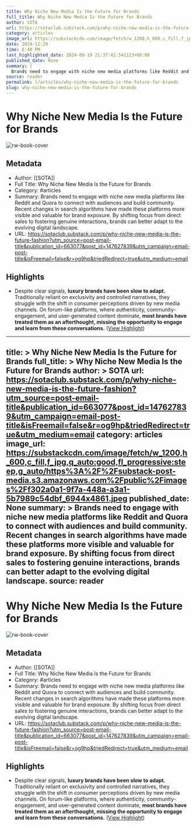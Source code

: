 ```yaml
---
title: Why Niche New Media Is the Future for Brands
full_title: Why Niche New Media Is the Future for Brands
author: SOTA
url: https://sotaclub.substack.com/p/why-niche-new-media-is-the-future-fashion?utm_source=post-email-title&publication_id=663077&post_id=147627839&utm_campaign=email-post-title&isFreemail=false&r=og9hp&triedRedirect=true&utm_medium=email
category: articles
image_url: https://substackcdn.com/image/fetch/w_1200,h_600,c_fill,f_jpg,q_auto:good,fl_progressive:steep,g_auto/https%3A%2F%2Fsubstack-post-media.s3.amazonaws.com%2Fpublic%2Fimages%2Ff302a0a1-9f7a-448a-a3a1-5b7989c54dbf_6944x4861.jpeg
date: 2024-12-29
time: 6:40 PM
last_highlighted_date: 2024-08-19 21:37:42.541123+00:00
published_date: None
summary: |
  Brands need to engage with niche new media platforms like Reddit and Quora to connect with audiences and build community. Recent changes in search algorithms have made these platforms more visible and valuable for brand exposure. By shifting focus from direct sales to fostering genuine interactions, brands can better adapt to the evolving digital landscape.
source: reader
permalink: l/articles/why-niche-new-media-is-the-future-for-brands
slug: why-niche-new-media-is-the-future-for-brands
---
```

# Why Niche New Media Is the Future for Brands

![rw-book-cover](https://substackcdn.com/image/fetch/w_1200,h_600,c_fill,f_jpg,q_auto:good,fl_progressive:steep,g_auto/https%3A%2F%2Fsubstack-post-media.s3.amazonaws.com%2Fpublic%2Fimages%2Ff302a0a1-9f7a-448a-a3a1-5b7989c54dbf_6944x4861.jpeg)

## Metadata
- Author: [[SOTA]]
- Full Title: Why Niche New Media Is the Future for Brands
- Category: #articles
- Summary: Brands need to engage with niche new media platforms like Reddit and Quora to connect with audiences and build community. Recent changes in search algorithms have made these platforms more visible and valuable for brand exposure. By shifting focus from direct sales to fostering genuine interactions, brands can better adapt to the evolving digital landscape.
- URL: https://sotaclub.substack.com/p/why-niche-new-media-is-the-future-fashion?utm_source=post-email-title&publication_id=663077&post_id=147627839&utm_campaign=email-post-title&isFreemail=false&r=og9hp&triedRedirect=true&utm_medium=email

## Highlights
- Despite clear signals, **luxury brands have been slow to adapt.** Traditionally reliant on exclusivity and controlled narratives, they struggle with the shift in consumer perceptions driven by new media channels. On forum-like platforms, where authenticity, community-engagement, and user-generated content dominate, **most brands have treated them as an afterthought, missing the opportunity to engage and learn from these conversations.** ([View Highlight](https://read.readwise.io/read/01j5p9638yy18r5yqd8k3bvdv2))


---
title: >
  Why Niche New Media Is the Future for Brands
full_title: >
  Why Niche New Media Is the Future for Brands
author: >
  SOTA
url: https://sotaclub.substack.com/p/why-niche-new-media-is-the-future-fashion?utm_source=post-email-title&publication_id=663077&post_id=147627839&utm_campaign=email-post-title&isFreemail=false&r=og9hp&triedRedirect=true&utm_medium=email
category: articles
image_url: https://substackcdn.com/image/fetch/w_1200,h_600,c_fill,f_jpg,q_auto:good,fl_progressive:steep,g_auto/https%3A%2F%2Fsubstack-post-media.s3.amazonaws.com%2Fpublic%2Fimages%2Ff302a0a1-9f7a-448a-a3a1-5b7989c54dbf_6944x4861.jpeg
published_date: None
summary: >
  Brands need to engage with niche new media platforms like Reddit and Quora to connect with audiences and build community. Recent changes in search algorithms have made these platforms more visible and valuable for brand exposure. By shifting focus from direct sales to fostering genuine interactions, brands can better adapt to the evolving digital landscape.
source: reader
---
# Why Niche New Media Is the Future for Brands

![rw-book-cover](https://substackcdn.com/image/fetch/w_1200,h_600,c_fill,f_jpg,q_auto:good,fl_progressive:steep,g_auto/https%3A%2F%2Fsubstack-post-media.s3.amazonaws.com%2Fpublic%2Fimages%2Ff302a0a1-9f7a-448a-a3a1-5b7989c54dbf_6944x4861.jpeg)

## Metadata
- Author: [[SOTA]]
- Full Title: Why Niche New Media Is the Future for Brands
- Category: #articles
- Summary: Brands need to engage with niche new media platforms like Reddit and Quora to connect with audiences and build community. Recent changes in search algorithms have made these platforms more visible and valuable for brand exposure. By shifting focus from direct sales to fostering genuine interactions, brands can better adapt to the evolving digital landscape.
- URL: https://sotaclub.substack.com/p/why-niche-new-media-is-the-future-fashion?utm_source=post-email-title&publication_id=663077&post_id=147627839&utm_campaign=email-post-title&isFreemail=false&r=og9hp&triedRedirect=true&utm_medium=email

## Highlights
- Despite clear signals, **luxury brands have been slow to adapt.** Traditionally reliant on exclusivity and controlled narratives, they struggle with the shift in consumer perceptions driven by new media channels. On forum-like platforms, where authenticity, community-engagement, and user-generated content dominate, **most brands have treated them as an afterthought, missing the opportunity to engage and learn from these conversations.** ([View Highlight](https://read.readwise.io/read/01j5p9638yy18r5yqd8k3bvdv2))


